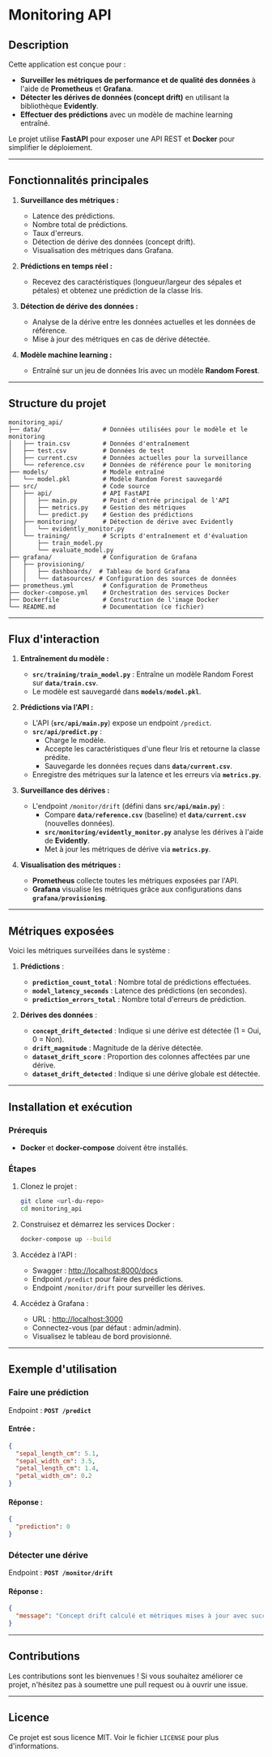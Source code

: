 # Monitoring API

## Description
Cette application est conçue pour :
- **Surveiller les métriques de performance et de qualité des données** à l'aide de **Prometheus** et **Grafana**.
- **Détecter les dérives de données (concept drift)** en utilisant la bibliothèque **Evidently**.
- **Effectuer des prédictions** avec un modèle de machine learning entraîné.

Le projet utilise **FastAPI** pour exposer une API REST et **Docker** pour simplifier le déploiement.

---

## Fonctionnalités principales
1. **Surveillance des métriques :**
   - Latence des prédictions.
   - Nombre total de prédictions.
   - Taux d'erreurs.
   - Détection de dérive des données (concept drift).
   - Visualisation des métriques dans Grafana.

2. **Prédictions en temps réel :**
   - Recevez des caractéristiques (longueur/largeur des sépales et pétales) et obtenez une prédiction de la classe Iris.

3. **Détection de dérive des données :**
   - Analyse de la dérive entre les données actuelles et les données de référence.
   - Mise à jour des métriques en cas de dérive détectée.

4. **Modèle machine learning :**
   - Entraîné sur un jeu de données Iris avec un modèle **Random Forest**.

---

## Structure du projet

```
monitoring_api/
├── data/                 # Données utilisées pour le modèle et le monitoring
│   ├── train.csv         # Données d'entraînement
│   ├── test.csv          # Données de test
│   ├── current.csv       # Données actuelles pour la surveillance
│   └── reference.csv     # Données de référence pour le monitoring
├── models/               # Modèle entraîné
│   └── model.pkl         # Modèle Random Forest sauvegardé
├── src/                  # Code source
│   ├── api/              # API FastAPI
│   │   ├── main.py       # Point d'entrée principal de l'API
│   │   ├── metrics.py    # Gestion des métriques
│   │   └── predict.py    # Gestion des prédictions
│   ├── monitoring/       # Détection de dérive avec Evidently
│   │   └── evidently_monitor.py
│   └── training/         # Scripts d'entraînement et d'évaluation
│       ├── train_model.py
│       └── evaluate_model.py
├── grafana/              # Configuration de Grafana
│   ├── provisioning/
│   │   ├── dashboards/  # Tableau de bord Grafana
│   │   └── datasources/ # Configuration des sources de données
├── prometheus.yml        # Configuration de Prometheus
├── docker-compose.yml    # Orchestration des services Docker
├── Dockerfile            # Construction de l'image Docker
└── README.md             # Documentation (ce fichier)
```

---

## Flux d'interaction

1. **Entraînement du modèle :**
   - **`src/training/train_model.py`** : Entraîne un modèle Random Forest sur **`data/train.csv`**.
   - Le modèle est sauvegardé dans **`models/model.pkl`**.

2. **Prédictions via l'API :**
   - L'API (**`src/api/main.py`**) expose un endpoint `/predict`.
   - **`src/api/predict.py`** :
     - Charge le modèle.
     - Accepte les caractéristiques d'une fleur Iris et retourne la classe prédite.
     - Sauvegarde les données reçues dans **`data/current.csv`**.
   - Enregistre des métriques sur la latence et les erreurs via **`metrics.py`**.

3. **Surveillance des dérives :**
   - L'endpoint `/monitor/drift` (défini dans **`src/api/main.py`**) :
     - Compare **`data/reference.csv`** (baseline) et **`data/current.csv`** (nouvelles données).
     - **`src/monitoring/evidently_monitor.py`** analyse les dérives à l'aide de **Evidently**.
     - Met à jour les métriques de dérive via **`metrics.py`**.

4. **Visualisation des métriques :**
   - **Prometheus** collecte toutes les métriques exposées par l'API.
   - **Grafana** visualise les métriques grâce aux configurations dans **`grafana/provisioning`**.

---

## Métriques exposées
Voici les métriques surveillées dans le système :

1. **Prédictions** :
   - **`prediction_count_total`** : Nombre total de prédictions effectuées.
   - **`model_latency_seconds`** : Latence des prédictions (en secondes).
   - **`prediction_errors_total`** : Nombre total d'erreurs de prédiction.

2. **Dérives des données** :
   - **`concept_drift_detected`** : Indique si une dérive est détectée (1 = Oui, 0 = Non).
   - **`drift_magnitude`** : Magnitude de la dérive détectée.
   - **`dataset_drift_score`** : Proportion des colonnes affectées par une dérive.
   - **`dataset_drift_detected`** : Indique si une dérive globale est détectée.

---

## Installation et exécution

### Prérequis
- **Docker** et **docker-compose** doivent être installés.

### Étapes
1. Clonez le projet :
   ```bash
   git clone <url-du-repo>
   cd monitoring_api
   ```

2. Construisez et démarrez les services Docker :
   ```bash
   docker-compose up --build
   ```

3. Accédez à l'API :
   - Swagger : [http://localhost:8000/docs](http://localhost:8000/docs)
   - Endpoint `/predict` pour faire des prédictions.
   - Endpoint `/monitor/drift` pour surveiller les dérives.

4. Accédez à Grafana :
   - URL : [http://localhost:3000](http://localhost:3000)
   - Connectez-vous (par défaut : admin/admin).
   - Visualisez le tableau de bord provisionné.

---

## Exemple d'utilisation

### Faire une prédiction
Endpoint : **`POST /predict`**

#### Entrée :
```json
{
  "sepal_length_cm": 5.1,
  "sepal_width_cm": 3.5,
  "petal_length_cm": 1.4,
  "petal_width_cm": 0.2
}
```

#### Réponse :
```json
{
  "prediction": 0
}
```

### Détecter une dérive
Endpoint : **`POST /monitor/drift`**

#### Réponse :
```json
{
  "message": "Concept drift calculé et métriques mises à jour avec succès."
}
```

---

## Contributions
Les contributions sont les bienvenues ! Si vous souhaitez améliorer ce projet, n'hésitez pas à soumettre une pull request ou à ouvrir une issue.

---

## Licence
Ce projet est sous licence MIT. Voir le fichier `LICENSE` pour plus d'informations.

